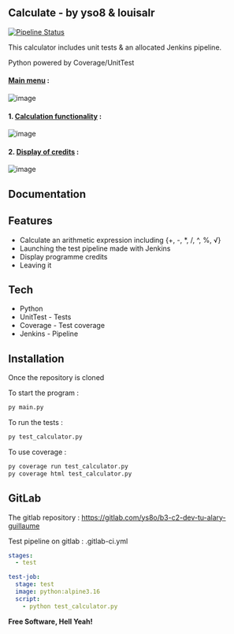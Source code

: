 ## Calculate - by yso8 & louisalr

[![Pipeline Status](https://gitlab.com/ys8o/b3-c2-dev-tu-alary-guillaume/badges/main/pipeline.svg)](https://gitlab.com/ys8o/b3-c2-dev-tu-alary-guillaume/-/pipelines)

This calculator includes unit tests & an allocated Jenkins pipeline.

Python powered by Coverage/UnitTest

#### <ins>Main menu</ins> : 
![image](https://user-images.githubusercontent.com/73800791/224673065-a254a99b-e37f-4dd4-89ae-3668f286e577.png)

#### 1. <ins>Calculation functionality</ins> :
![image](https://user-images.githubusercontent.com/73800791/224673821-fa03d434-d274-49b2-a2e8-42907405c347.png)

#### 2. <ins>Display of credits</ins> : 
![image](https://user-images.githubusercontent.com/73800791/224674003-f5efc150-017c-4265-b5ce-0c1925e2e792.png)

## Documentation
## Features

- Calculate an arithmetic expression including {+, -, *, /, ^, %, √}
- Launching the test pipeline made with Jenkins
- Display programme credits
- Leaving it

## Tech

- Python
- UnitTest - Tests
- Coverage - Test coverage
- Jenkins - Pipeline 

## Installation

Once the repository is cloned 

To start the program : 
```sh
py main.py 
```

To run the tests :
```sh
py test_calculator.py
```

To use coverage :
```sh
py coverage run test_calculator.py
py coverage html test_calculator.py
```

## GitLab

The gitlab repository : https://gitlab.com/ys8o/b3-c2-dev-tu-alary-guillaume

Test pipeline on gitlab : .gitlab-ci.yml
```yml
stages:
  - test

test-job: 
  stage: test
  image: python:alpine3.16
  script:
    - python test_calculator.py

```

**Free Software, Hell Yeah!**
